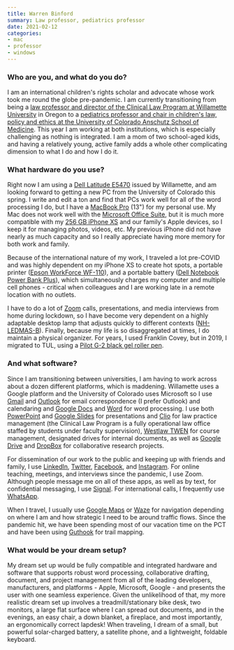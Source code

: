 ```yaml
---
title: Warren Binford
summary: Law professor, pediatrics professor 
date: 2021-02-12
categories:
- mac
- professor
- windows
---
```


### Who are you, and what do you do?

I am an international children's rights scholar and advocate whose work took me round the globe pre-pandemic. I am currently transitioning from being a [law professor and director of the Clinical Law Program at Willamette University](https://willamette.edu/law/faculty/profiles/binford/index.html "Warren's page for Willamette University's College of Law.") in Oregon to a [pediatrics professor and chair in children's law, policy and ethics at the University of Colorado Anschutz School of Medicine](https://www.cuanschutz.edu/centers/bioethicshumanities/facultystaff/warren-binford-jd-edm "Warren's page for the Anschutz School of Medicine."). This year I am working at both institutions, which is especially challenging as nothing is integrated. I am a mom of two school-aged kids, and having a relatively young, active family adds a whole other complicating dimension to what I do and how I do it.

### What hardware do you use?

Right now I am using a [Dell Latitude E5470][latitude-e5470] issued by Willamette, and am looking forward to getting a new PC from the University of Colorado this spring. I write and edit  a ton and find that PCs work well for all of the word processing I do, but I have a [MacBook Pro][macbook-pro] (13") for my personal use. My Mac does not work well with the [Microsoft Office Suite][office], but it is much more compatible with my [256 GB iPhone XS][iphone-xs] and our family's Apple devices, so I keep it for managing photos, videos, etc. My previous iPhone did not have nearly as much capacity and so I really appreciate having more memory for both work and family.
 
Because of the international nature of my work, I traveled a lot pre-COVID and was highly dependent on my iPhone XS to create hot spots, a portable printer ([Epson WorkForce WF-110][workforce-wf-110]), and a portable battery ([Dell Notebook Power Bank Plus][notebook-power-bank-plus]), which simultaneously charges my computer and multiple cell phones - critical when colleagues and I are working late in a remote location with no outlets.
 
I have to do a lot of [Zoom][zoom.2] calls, presentations, and media interviews from home during lockdown, so I have become very dependent on a highly adaptable desktop lamp that adjusts quickly to different contexts ([NH-LEDMAS-B][]). Finally, because my life is so disaggregated at times, I do maintain a physical organizer. For years, I used Franklin Covey, but in 2019, I migrated to TUL, using a [Pilot G-2 black gel roller pen][g-2].

### And what software?

Since I am transitioning between universities, I am having to work across about a dozen different platforms, which is maddening. Willamette uses a Google platform and the University of Colorado uses Microsoft so I use [Gmail][] and [Outlook][] for email correspondence (I prefer Outlook) and calendaring and [Google Docs][google-docs] and [Word][] for word processing. I use both [PowerPoint][] and [Google Slides][google-slides] for presentations and [Clio][] for law practice management (the Clinical Law Program is a fully operational law office staffed by students under faculty supervision), [Westlaw TWEN][twen] for course management, designated drives for internal documents, as well as [Google Drive][google-drive] and [DropBox][] for collaborative research projects.
 
For dissemination of our work to the public and keeping up with friends and family, I use [LinkedIn][], [Twitter][], [Facebook][], and [Instagram][]. For online teaching, meetings, and interviews since the pandemic, I use Zoom. Although people message me on all of these apps, as well as by text, for confidential messaging, I use [Signal][]. For international calls, I frequently use [WhatsApp][].
 
When I travel, I usually use [Google Maps][google-maps-ios] or [Waze][waze-ios] for navigation depending on where I am and how strategic I need to be around traffic flows. Since the pandemic hit, we have been spending most of our vacation time on the PCT and have been using [Guthook][guthook-guides-ios] for trail mapping.

### What would be your dream setup?

My dream set up would be fully compatible and integrated hardware and software that supports robust word processing, collaborative drafting, document, and project management from all of the leading developers, manufacturers, and platforms - Apple, Microsoft, Google - and presents the user with one seamless experience. Given the unlikelihood of that, my more realistic dream set up involves a treadmill/stationary bike desk, two monitors, a large flat surface where I can spread out documents, and in the evenings, an easy chair, a down blanket, a fireplace, and most importantly, an ergonomically correct lapdesk! When traveling, I dream of a small, but powerful solar-charged battery, a satellite phone, and a lightweight, foldable keyboard.

[clio]: https://www.clio.com/ "A service for running a law firm."
[dropbox]: https://www.dropbox.com/ "Online syncing and storage."
[facebook]: https://www.facebook.com/ "A social networking site."
[g-2]: https://penbase.fandom.com/wiki/Pilot_G2 "A pen."
[gmail]: https://mail.google.com/mail/ "Web-based email."
[google-docs]: https://en.wikipedia.org/wiki/Google_Docs "A web-based office suite."
[google-drive]: https://drive.google.com/ "A cloud storage service."
[google-maps-ios]: https://itunes.apple.com/us/app/id585027354 "An app for the map service."
[google-slides]: https://www.google.com/slides/about/ "Web-based presentation software."
[guthook-guides-ios]: https://apps.apple.com/au/app/guthook-guides-hike-offline/id605447532 "A hiking guide app."
[instagram]: https://www.instagram.com/ "A photo sharing service."
[iphone-xs]: https://en.wikipedia.org/wiki/IPhone_XS "A 5.8 inch iOS phone."
[latitude-e5470]: https://www.dell.com/en-us/work/shop/cty/pdp/spd/latitude-e5470-laptop "A 14 inch PC laptop."
[linkedin]: https://www.linkedin.com "A business-focused social network."
[macbook-pro]: https://www.apple.com/macbook-pro/ "A laptop."
[nh-ledmas-b]: https://www.lifeandhome.com/products/newhouse-lighting-nh-ledmas-b-adjustable-desk-lamp-20-black "A desk lamp."
[notebook-power-bank-plus]: https://www.dell.com/en-us/work/shop/dell-notebook-power-bank-plus-barrel-65wh-pw7015l/apd/451-bbkv/pc-accessories "A portable charger."
[office]: https://products.office.com/en-us/home "An office productivity suite."
[outlook]: https://products.office.com/en-us/outlook/email-and-calendar-software-microsoft-outlook "An email, calendar and contact software suite."
[powerpoint]: https://products.office.com/en-us/powerpoint "Presentation software."
[signal]: https://en.wikipedia.org/wiki/Signal_%28software%29 "An encrypted messaging service."
[twen]: https://lawschool.thomsonreuters.com/twen/ "A course management service for law schools."
[twitter]: https://twitter.com/ "An online micro-blogging platform."
[waze-ios]: https://itunes.apple.com/us/app/waze-social-gps-traffic/id323229106 "A social GPS and traffic app."
[whatsapp]: https://www.whatsapp.com/ "A messaging service."
[word]: https://products.office.com/en-us/word "A document editor."
[workforce-wf-110]: https://epson.com/Support/Printers/Single-Function-Inkjet-Printers/WorkForce-Series/Epson-WorkForce-WF-110/s/SPT_C11CH25201 "A wireless mobile printer."
[zoom.2]: https://zoom.us "Video conferencing software."
